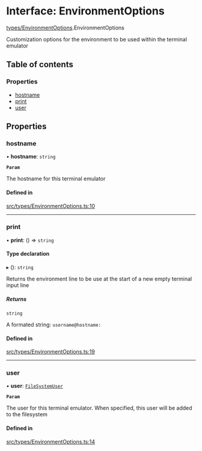 # Interface: EnvironmentOptions

[types/EnvironmentOptions](../wiki/types.EnvironmentOptions).EnvironmentOptions

Customization options for the environment to be used within the terminal emulator

## Table of contents

### Properties

- [hostname](../wiki/types.EnvironmentOptions.EnvironmentOptions#hostname)
- [print](../wiki/types.EnvironmentOptions.EnvironmentOptions#print)
- [user](../wiki/types.EnvironmentOptions.EnvironmentOptions#user)

## Properties

### hostname

• **hostname**: `string`

**`Param`**

The hostname for this terminal emulator

#### Defined in

[src/types/EnvironmentOptions.ts:10](https://github.com/LucEnden/unix-terminal-emulator/blob/6b6ca89/src/types/EnvironmentOptions.ts#L10)

___

### print

• **print**: () => `string`

#### Type declaration

▸ (): `string`

Returns the environment line to be use at the start of a new empty terminal input line

##### Returns

`string`

A formated string: ```username@hostname:```

#### Defined in

[src/types/EnvironmentOptions.ts:19](https://github.com/LucEnden/unix-terminal-emulator/blob/6b6ca89/src/types/EnvironmentOptions.ts#L19)

___

### user

• **user**: [`FileSystemUser`](../wiki/types.FileSystemUser.FileSystemUser)

**`Param`**

The user for this terminal emulator. When specified, this user will be added to the filesystem

#### Defined in

[src/types/EnvironmentOptions.ts:14](https://github.com/LucEnden/unix-terminal-emulator/blob/6b6ca89/src/types/EnvironmentOptions.ts#L14)
